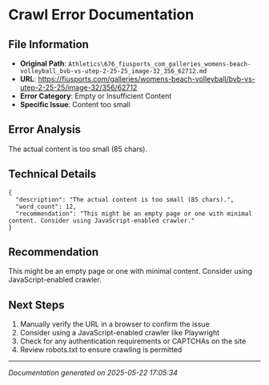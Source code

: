 # Crawl Error Documentation

## File Information
- **Original Path**: `Athletics\676_fiusports_com_galleries_womens-beach-volleyball_bvb-vs-utep-2-25-25_image-32_356_62712.md`
- **URL**: https://fiusports.com/galleries/womens-beach-volleyball/bvb-vs-utep-2-25-25/image-32/356/62712
- **Error Category**: Empty or Insufficient Content
- **Specific Issue**: Content too small

## Error Analysis
The actual content is too small (85 chars).

## Technical Details
```
{
  "description": "The actual content is too small (85 chars).",
  "word_count": 12,
  "recommendation": "This might be an empty page or one with minimal content. Consider using JavaScript-enabled crawler."
}
```

## Recommendation
This might be an empty page or one with minimal content. Consider using JavaScript-enabled crawler.

## Next Steps
1. Manually verify the URL in a browser to confirm the issue
2. Consider using a JavaScript-enabled crawler like Playwright
3. Check for any authentication requirements or CAPTCHAs on the site
4. Review robots.txt to ensure crawling is permitted

---
*Documentation generated on 2025-05-22 17:05:34*
